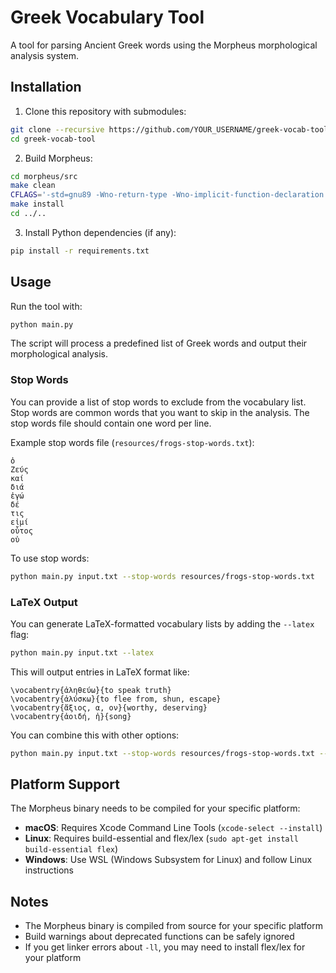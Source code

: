 # Greek Vocabulary Tool

A tool for parsing Ancient Greek words using the Morpheus morphological analysis system.

## Installation

1. Clone this repository with submodules:
```bash
git clone --recursive https://github.com/YOUR_USERNAME/greek-vocab-tool.git
cd greek-vocab-tool
```

2. Build Morpheus:
```bash
cd morpheus/src
make clean
CFLAGS='-std=gnu89 -Wno-return-type -Wno-implicit-function-declaration -Wno-error=incompatible-function-pointer-types' make LOADLIBES='-ll'
make install
cd ../..
```

3. Install Python dependencies (if any):
```bash
pip install -r requirements.txt
```

## Usage

Run the tool with:
```bash
python main.py
```

The script will process a predefined list of Greek words and output their morphological analysis.

### Stop Words

You can provide a list of stop words to exclude from the vocabulary list. Stop words are common words that you want to skip in the analysis. The stop words file should contain one word per line.

Example stop words file (`resources/frogs-stop-words.txt`):
```
ὁ
Ζεύς
καί
διά
ἐγώ
δέ
τις
εἰμί
οὗτος
οὐ
```

To use stop words:
```bash
python main.py input.txt --stop-words resources/frogs-stop-words.txt
```

### LaTeX Output

You can generate LaTeX-formatted vocabulary lists by adding the `--latex` flag:

```bash
python main.py input.txt --latex
```

This will output entries in LaTeX format like:
```
\vocabentry{ἀληθεύω}{to speak truth}
\vocabentry{ἀλύσκω}{to flee from, shun, escape}
\vocabentry{ἄξιος, α, ον}{worthy, deserving}
\vocabentry{ἀοιδή, ἡ}{song}
```

You can combine this with other options:
```bash
python main.py input.txt --stop-words resources/frogs-stop-words.txt --latex
```

## Platform Support

The Morpheus binary needs to be compiled for your specific platform:

- **macOS**: Requires Xcode Command Line Tools (`xcode-select --install`)
- **Linux**: Requires build-essential and flex/lex (`sudo apt-get install build-essential flex`)
- **Windows**: Use WSL (Windows Subsystem for Linux) and follow Linux instructions

## Notes

- The Morpheus binary is compiled from source for your specific platform
- Build warnings about deprecated functions can be safely ignored
- If you get linker errors about `-ll`, you may need to install flex/lex for your platform 